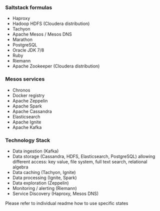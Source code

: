 ### Saltstack formulas

* Haproxy
* Hadoop HDFS (Cloudera distribution)
* Tachyon
* Apache Mesos / Mesos DNS
* Marathon
* PostgreSQL
* Oracle JDK 7/8
* Ruby
* Riemann
* Apache Zookeeper (Cloudera distribution)

### Mesos services

* Chronos
* Docker registry
* Apache Zeppelin
* Apache Spark
* Apache Cassandra
* Elasticsearch
* Apache Ignite
* Apache Kafka

### Technology Stack

* Data ingestion (Kafka)
* Data storage (Cassandra, HDFS, Elasticsearch, PostgreSQL) allowing different access: key value, file system, full text search, relational algebra
* Data caching (Tachyon, Ignite)
* Data processing (Ignite, Spark)
* Data exploration (Zeppelin)
* Monitoring / alerting (Riemann)
* Service Discovery (Haproxy, Mesos DNS)

Please refer to individual readme how to use specific states
